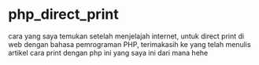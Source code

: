 # php_direct_print

cara yang saya temukan setelah menjelajah internet, untuk direct print di web dengan bahasa pemrograman PHP, terimakasih ke yang telah menulis artikel cara print dengan php ini yang saya ini dari mana hehe

